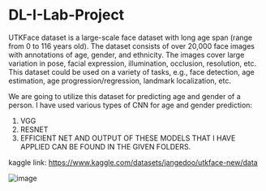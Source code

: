 # DL-I-Lab-Project

UTKFace dataset is a large-scale face dataset with long age span (range from 0 to 116 years old). The dataset consists of over 20,000 face images with annotations of age, gender, and ethnicity. The images cover large variation in pose, facial expression, illumination, occlusion, resolution, etc. This dataset could be used on a variety of tasks, e.g., face detection, age estimation, age progression/regression, landmark localization, etc.

We are going to utilize this dataset for predicting age and gender of a person.
I have used various types of CNN for age and gender prediction:
1. VGG
2. RESNET
3. EFFICIENT NET
AND OUTPUT OF THESE MODELS THAT I HAVE APPLIED CAN BE FOUND IN THE GIVEN FOLDERS.


kaggle link: https://www.kaggle.com/datasets/jangedoo/utkface-new/data

![image](https://github.com/Kushoza8/DL-I-Lab-Project/assets/115579530/7b792433-e82f-4e8d-9aaa-8bb7633010ee)

